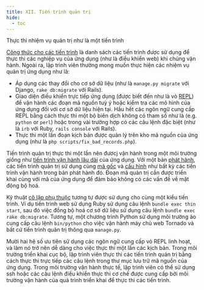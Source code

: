 ```yaml
---
title: XII. Tiến trình quản trị
hide:
  - toc
---
```

Thực thi nhiệm vụ quản trị như là một tiến trình

[Công thức cho các tiến trình](./concurrency.md) là danh sách các tiến trình được sử dụng để thực thi các nghiệp vụ của ứng dụng (như là điều khiển web) khi chúng vận hành. Ngoài ra, lập trình viên thường mong muốn thực hiện các nhiệm vụ quản trị ứng dụng như là:

* Áp dụng các thay đổi cho cơ sở dữ liệu (như là `manage.py migrate` với Django, `rake db:migrate` với Rails).
* Giao diện điều khiển trực tiếp ứng dụng (được biết đến như là vỏ [REPL](http://en.wikipedia.org/wiki/Read-eval-print_loop)) để vận hành các đoạn mã nguồn tuỳ ý hoặc kiểm tra các mô hình của ứng dụng đối với cơ sở dữ liệu hiện tại. Hầu hết các ngôn ngữ cung cấp REPL bằng cách thực thi một bộ biên dịch không có tham số như là (e.g. `python` or `perl`) hoặc trong vài trường hợp có các câu lệnh đặc biệt (như là `irb` với Ruby, `rails console` với Rails).
* Thực thi một lần đoạn kịch bản được quản lý trên kho mã nguồn của ứng dụng (như là `php scripts/fix_bad_records.php`).

Tiến trình quản trị thực thi một lần nên đươcj vận hành trong một môi trường giống như [tiến trình vận hành lâu dài](./processes.md) của ứng dụng. Với một bản [phát hành](./build-release-run.md), các tiến trình quản trị sử dụng cùng [mã gốc](./codebase.md) và [cấu hình](./config.md) như bất kỳ các tiến trình vận hành trong bản phát hành đó. Đoạn mã quản trị cần được triển khai cùng với mã của ứng dụng để đảm bảo không có các vấn đề về mặt động bộ hoá.

Kỹ thuật [cô lập phụ thuộc](./dependencies.md) tương tự được sử dụng cho cùng một kiểu tiến trình. Ví dụ tiến trình web sử dụng Ruby sử dụng câu lệnh `bundle exec thin start`, sau đó việc đồng bộ hoá cơ sở dữ liệu sử dụng câu lệnh `bundle exec rake db:migrate`. Tương tự, một chương trình Python sử dụng môi trường ảo cung cấp câu lệnh `bin/python` cho việc vận hành máy chủ web Tornado và bất cứ tiến trình quản trị thông qua `manage.py`.

Mười hai hệ số ưu tiên sử dụng các ngôn ngữ cung cấp vỏ REPL linh hoạt, và làm nó trở nên dễ dàng cho việc thực thi một lần các kịch bản. Trong môi trường triển khai cục bộ, lập trình viên thực thi các tiến trình quản trị bằng cách thực thi trực tiếp các câu lệnh trong thư mục lưu trữ mã nguồn của ứng dụng. Trong môi trường vận hành thực tế, lập trình viên có thể sử dụng ssh hoặc các câu lệnh điều khiển thực thi cơ chế được cung cấp bởi môi trường vận hành của quá trình triển khai để thực thi các tiến trình.
